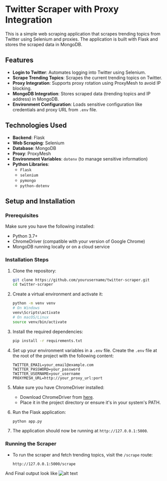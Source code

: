 # Twitter Scraper with Proxy Integration

This is a simple web scraping application that scrapes trending topics from Twitter using Selenium and proxies. The application is built with Flask and stores the scraped data in MongoDB.

## Features

- **Login to Twitter**: Automates logging into Twitter using Selenium.
- **Scrape Trending Topics**: Scrapes the current trending topics on Twitter.
- **Proxy Integration**: Supports proxy rotation using ProxyMesh to avoid IP blocking.
- **MongoDB Integration**: Stores scraped data (trending topics and IP address) in MongoDB.
- **Environment Configuration**: Loads sensitive configuration like credentials and proxy URL from `.env` file.

## Technologies Used

- **Backend**: Flask
- **Web Scraping**: Selenium
- **Database**: MongoDB
- **Proxy**: ProxyMesh
- **Environment Variables**: `dotenv` (to manage sensitive information)
- **Python Libraries**:
  - `Flask`
  - `selenium`
  - `pymongo`
  - `python-dotenv`

## Setup and Installation

### Prerequisites

Make sure you have the following installed:
- Python 3.7+
- ChromeDriver (compatible with your version of Google Chrome)
- MongoDB running locally or on a cloud service

### Installation Steps

1. Clone the repository:
    ```bash
    git clone https://github.com/yourusername/twitter-scraper.git
    cd twitter-scraper
    ```

2. Create a virtual environment and activate it:
    ```bash
    python -m venv venv
    # On Windows
    venv\Scripts\activate
    # On macOS/Linux
    source venv/bin/activate
    ```

3. Install the required dependencies:
    ```bash
    pip install -r requirements.txt
    ```

4. Set up your environment variables in a `.env` file. Create the `.env` file at the root of the project with the following content:

    ```env
    TWITTER_EMAIL=your_email@example.com
    TWITTER_PASSWORD=your_password
    TWITTER_USERNAME=your_username
    PROXYMESH_URL=http://your_proxy_url:port
    ```

5. Make sure you have ChromeDriver installed:
    - Download ChromeDriver from [here](https://sites.google.com/a/chromium.org/chromedriver/).
    - Place it in the project directory or ensure it's in your system's PATH.

6. Run the Flask application:
    ```bash
    python app.py
    ```

7. The application should now be running at `http://127.0.0.1:5000`.

### Running the Scraper

- To run the scraper and fetch trending topics, visit the `/scrape` route:
  ```plaintext
  http://127.0.0.1:5000/scrape

And Final output look like 
![alt text](image.png)